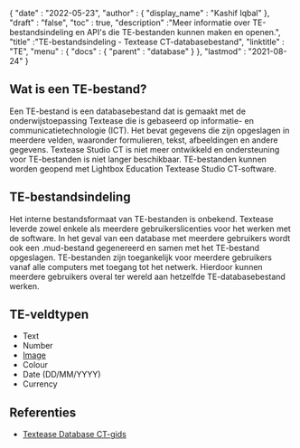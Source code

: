 {
  "date" : "2022-05-23",
  "author" : {
    "display_name" : "Kashif Iqbal"
},
  "draft" : "false",
  "toc" : true,
  "description" :"Meer informatie over TE-bestandsindeling en API's die TE-bestanden kunnen maken en openen.",
  "title" :"TE-bestandsindeling - Textease CT-databasebestand",
  "linktitle" : "TE",
  "menu" : {
    "docs" : {
      "parent" : "database"
}
},
  "lastmod" : "2021-08-24"
}

## Wat is een TE-bestand?

Een TE-bestand is een databasebestand dat is gemaakt met de onderwijstoepassing Textease die is gebaseerd op informatie- en communicatietechnologie (ICT). Het bevat gegevens die zijn opgeslagen in meerdere velden, waaronder formulieren, tekst, afbeeldingen en andere gegevens. Textease Studio CT is niet meer ontwikkeld en ondersteuning voor TE-bestanden is niet langer beschikbaar. TE-bestanden kunnen worden geopend met Lightbox Education Textease Studio CT-software.

## TE-bestandsindeling

Het interne bestandsformaat van TE-bestanden is onbekend. Textease leverde zowel enkele als meerdere gebruikerslicenties voor het werken met de software. In het geval van een database met meerdere gebruikers wordt ook een .mud-bestand gegenereerd en samen met het TE-bestand opgeslagen. TE-bestanden zijn toegankelijk voor meerdere gebruikers vanaf alle computers met toegang tot het netwerk. Hierdoor kunnen meerdere gebruikers overal ter wereld aan hetzelfde TE-databasebestand werken.

## TE-veldtypen

* Text
* Number
* [Image](/nl/image/)
* Colour
* Date (DD/MM/YYYY)
* Currency

## Referenties ##

* [Textease Database CT-gids](https://products.conholdate.app/viewer/view/8MPsb0m0GyulEw3GO/textease-database-ct-guide.pdf?preview=true.pdf)


